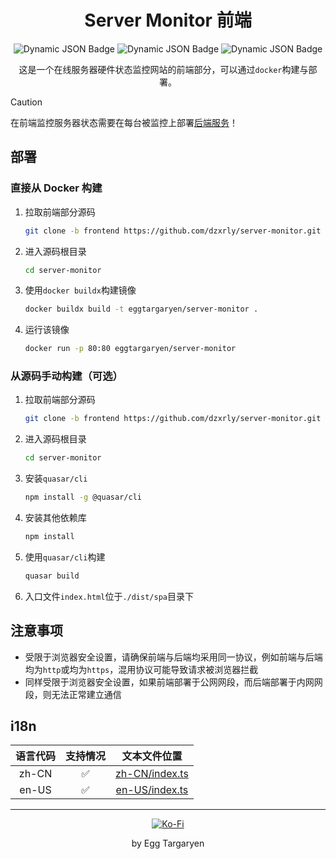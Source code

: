 <div align="center">

# Server Monitor 前端

</div>

<div align="center">

![Dynamic JSON Badge](https://img.shields.io/badge/dynamic/json?url=https%3A%2F%2Fraw.githubusercontent.com%2Fdzxrly%2Fserver-monitor%2Ffrontend%2Fpackage.json&query=%24.version&prefix=V&style=flat-square&label=Version) ![Dynamic JSON Badge](https://img.shields.io/badge/dynamic/json?url=https%3A%2F%2Fraw.githubusercontent.com%2Fdzxrly%2Fserver-monitor%2Ffrontend%2Fpackage.json&query=%24.dependencies.vue&style=flat-square&logo=vuedotjs&label=Vue&color=41a172) ![Dynamic JSON Badge](https://img.shields.io/badge/dynamic/json?url=https%3A%2F%2Fraw.githubusercontent.com%2Fdzxrly%2Fserver-monitor%2Ffrontend%2Fpackage.json&query=%24.dependencies.quasar&style=flat-square&logo=quasar&label=Quasar&color=2fb6fd)

</div>

<div align="center">

这是一个在线服务器硬件状态监控网站的前端部分，可以通过`docker`构建与部署。

</div>

> [!CAUTION]
>
> 在前端监控服务器状态需要在每台被监控上部署[后端服务](https://github.com/dzxrly/server-monitor/blob/backend/README.md)！

## 部署

### 直接从 Docker 构建

1. 拉取前端部分源码

   ```bash
   git clone -b frontend https://github.com/dzxrly/server-monitor.git
   ```

2. 进入源码根目录

   ```bash
   cd server-monitor
   ```

3. 使用`docker buildx`构建镜像

   ```bash
   docker buildx build -t eggtargaryen/server-monitor .
   ```

4. 运行该镜像

   ```bash
   docker run -p 80:80 eggtargaryen/server-monitor
   ```

### 从源码手动构建（可选）

1. 拉取前端部分源码

   ```bash
   git clone -b frontend https://github.com/dzxrly/server-monitor.git
   ```

2. 进入源码根目录

   ```bash
   cd server-monitor
   ```

3. 安装`quasar/cli`

   ```bash
   npm install -g @quasar/cli
   ```

4. 安装其他依赖库

   ```bash
   npm install
   ```

5. 使用`quasar/cli`构建

   ```bash
   quasar build
   ```

6. 入口文件`index.html`位于`./dist/spa`目录下

## 注意事项

- 受限于浏览器安全设置，请确保前端与后端均采用同一协议，例如前端与后端均为`http`或均为`https`，混用协议可能导致请求被浏览器拦截
- 同样受限于浏览器安全设置，如果前端部署于公网网段，而后端部署于内网网段，则无法正常建立通信

## i18n

<div align="center">

| 语言代码 | 支持情况 |                文本文件位置                 |
| :------: | :------: | :-----------------------------------------: |
|  zh-CN   |    ✅    | [zh-CN/index.ts](./src/i18n/zh-CN/index.ts) |
|  en-US   |    ✅    | [en-US/index.ts](./src/i18n/en-US/index.ts) |

</div>

---

<div align="center">

[![Ko-Fi](https://img.shields.io/badge/Ko--fi-F16061?style=for-the-badge&logo=ko-fi&logoColor=white)](https://ko-fi.com/eggtargaryen)

</div>

<div align="center">

by Egg Targaryen

</div>
